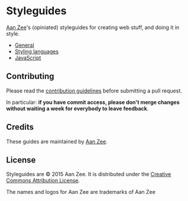 Styleguides
======

[Aan Zee](http://www.aanzee.nl)'s (opiniated) styleguides for creating web stuff, and doing it in style.

- [General](general/README.md)
- [Styling languages](styling/README.md)
- [JavaScript](/JavaScript/README.md)


Contributing
------------

Please read the [contribution guidelines] before submitting a pull request.

In particular: **if you have commit access, please don't merge changes without
waiting a week for everybody to leave feedback**.

[contribution guidelines]: /CONTRIBUTING.md

Credits
-------

These guides are maintained by [Aan Zee](http://www.aanzee.nl).

License
-------

Styleguides are © 2015 Aan Zee. It is distributed under the [Creative Commons
Attribution License](http://creativecommons.org/licenses/by/3.0/).

The names and logos for Aan Zee are trademarks of Aan Zee
